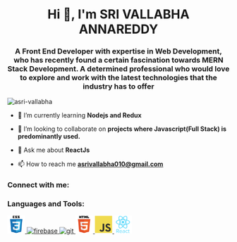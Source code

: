 <h1 align="center">Hi 👋, I'm SRI VALLABHA ANNAREDDY</h1>
<h3 align="center">A Front End Developer with expertise in Web Development, who has recently found a certain fascination towards MERN Stack Development. A determined professional who would love to explore and work with the latest technologies that the industry has to offer</h3>

<p align="left"> <img src="https://komarev.com/ghpvc/?username=asri-vallabha&label=Profile%20views&color=0e75b6&style=flat" alt="asri-vallabha" /> </p>

- 🌱 I’m currently learning **Nodejs and Redux**

- 👯 I’m looking to collaborate on **projects where Javascript(Full Stack) is predominantly used.**

- 💬 Ask me about **ReactJs**

- 📫 How to reach me **asrivallabha010@gmail.com**

<h3 align="left">Connect with me:</h3>
<p align="left">
</p>

<h3 align="left">Languages and Tools:</h3>
<p align="left"> <a href="https://www.w3schools.com/css/" target="_blank" rel="noreferrer"> <img src="https://raw.githubusercontent.com/devicons/devicon/master/icons/css3/css3-original-wordmark.svg" alt="css3" width="40" height="40"/> </a> <a href="https://firebase.google.com/" target="_blank" rel="noreferrer"> <img src="https://www.vectorlogo.zone/logos/firebase/firebase-icon.svg" alt="firebase" width="40" height="40"/> </a> <a href="https://git-scm.com/" target="_blank" rel="noreferrer"> <img src="https://www.vectorlogo.zone/logos/git-scm/git-scm-icon.svg" alt="git" width="40" height="40"/> </a> <a href="https://www.w3.org/html/" target="_blank" rel="noreferrer"> <img src="https://raw.githubusercontent.com/devicons/devicon/master/icons/html5/html5-original-wordmark.svg" alt="html5" width="40" height="40"/> </a> <a href="https://developer.mozilla.org/en-US/docs/Web/JavaScript" target="_blank" rel="noreferrer"> <img src="https://raw.githubusercontent.com/devicons/devicon/master/icons/javascript/javascript-original.svg" alt="javascript" width="40" height="40"/> </a> <a href="https://reactjs.org/" target="_blank" rel="noreferrer"> <img src="https://raw.githubusercontent.com/devicons/devicon/master/icons/react/react-original-wordmark.svg" alt="react" width="40" height="40"/> </a> </p>


